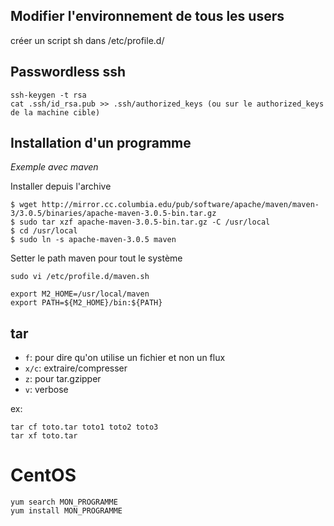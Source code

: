 Modifier l'environnement de tous les users
---
créer un script sh dans /etc/profile.d/

Passwordless ssh
---
```
ssh-keygen -t rsa
cat .ssh/id_rsa.pub >> .ssh/authorized_keys (ou sur le authorized_keys de la machine cible)
```

Installation d'un programme
---
*Exemple avec maven*

Installer depuis l'archive
```
$ wget http://mirror.cc.columbia.edu/pub/software/apache/maven/maven-3/3.0.5/binaries/apache-maven-3.0.5-bin.tar.gz
$ sudo tar xzf apache-maven-3.0.5-bin.tar.gz -C /usr/local
$ cd /usr/local
$ sudo ln -s apache-maven-3.0.5 maven
```

Setter le path maven pour tout le système
```
sudo vi /etc/profile.d/maven.sh
```

```
export M2_HOME=/usr/local/maven
export PATH=${M2_HOME}/bin:${PATH}
```

tar
---
* `f`: pour dire qu'on utilise un fichier et non un flux
* `x/c`: extraire/compresser
* `z`: pour tar.gzipper
* `v`: verbose

ex:
```
tar cf toto.tar toto1 toto2 toto3
tar xf toto.tar
```

CentOS
===
```
yum search MON_PROGRAMME
yum install MON_PROGRAMME
```
